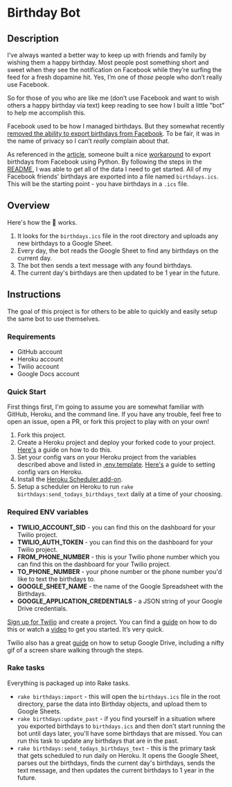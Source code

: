 # Birthday Bot

## Description

I’ve always wanted a better way to keep up with friends and family by wishing them a happy birthday. Most people post something short and sweet when they see the notification on Facebook while they’re surfing the feed for a fresh dopamine hit. Yes, I’m one of *those* people who don’t really use Facebook.

So for those of you who are like me (don’t use Facebook and want to wish others a happy birthday via text) keep reading to see how I built a little "bot" to help me accomplish this.

Facebook used to be how I managed birthdays. But they somewhat recently [removed the ability to export birthdays from Facebook](https://www.digitaltrends.com/news/facebook-removes-friends-birthday-export/). To be fair, it was in the name of privacy so I can’t *really* complain about that.

As referenced in the [article](https://www.digitaltrends.com/news/facebook-removes-friends-birthday-export/), someone built a nice [workaround](https://github.com/mobeigi/fb2cal) to export birthdays from Facebook using Python. By following the steps in the [README](https://github.com/mobeigi/fb2cal/blob/master/README.md), I was able to get all of the data I need to get started. All of my Facebook friends' birthdays are exported into a file named `birthdays.ics`. This will be the starting point - you have birthdays in a `.ics` file.

## Overview

Here's how the 🤖 works.

1. It looks for the `birthdays.ics` file in the root directory and uploads any new birthdays to a Google Sheet.
2. Every day, the bot reads the Google Sheet to find any birthdays on the current day.
3. The bot then sends a text message with any found birthdays.
4. The current day's birthdays are then updated to be 1 year in the future.

## Instructions

The goal of this project is for others to be able to quickly and easily setup the same bot to use themselves. 

### Requirements

- GitHub account
- Heroku account
- Twilio account
- Google Docs account

### Quick Start

First things first, I'm going to assume you are somewhat familiar with GitHub, Heroku, and the command line. If you have any trouble, feel free to open an issue, open a PR, or fork this project to play with on your own!

1. Fork this project.
2. Create a Heroku project and deploy your forked code to your project. [Here's](https://devcenter.heroku.com/articles/git) a guide on how to do this.
3. Set your config vars on your Heroku project from the variables described above and listed in [.env.template](.env.template). [Here's](https://devcenter.heroku.com/articles/config-vars) a guide to setting config vars on Heroku.
4. Install the [Heroku Scheduler add-on](https://elements.heroku.com/addons/scheduler).
5. Setup a scheduler on Heroku to run `rake birthdays:send_todays_birthdays_text` daily at a time of your choosing.

### Required ENV variables

- **TWILIO_ACCOUNT_SID** - you can find this on the dashboard for your Twilio project.
- **TWILIO_AUTH_TOKEN** - you can find this on the dashboard for your Twilio project.
- **FROM_PHONE_NUMBER** - this is your Twilio phone number which you can find this on the dashboard for your Twilio project.
- **TO_PHONE_NUMBER** - your phone number or the phone number you'd like to text the birthdays to.
- **GOOGLE_SHEET_NAME** - the name of the Google Spreadsheet with the Birthdays.
- **GOOGLE_APPLICATION_CREDENTIALS** - a JSON string of your Google Drive credentials.

[Sign up for Twilio](https://www.twilio.com/try-twilio) and create a project. You can find a [guide](https://www.twilio.com/docs/sms/quickstart/ruby) on how to do this or watch a [video](https://www.youtube.com/watch?v=8SLdV8dn7_I) to get you started. It’s very quick.

Twilio also has a great [guide](https://www.twilio.com/blog/2017/03/google-spreadsheets-ruby.html) on how to setup Google Drive, including a nifty gif of a screen share walking through the steps.

### Rake tasks

Everything is packaged up into Rake tasks.

- `rake birthdays:import` - this will open the `birthdays.ics` file in the root directory, parse the data into Birthday objects, and upload them to Google Sheets.
- `rake birthdays:update_past` - if you find yourself in a situation where you exported birthdays to `birthdays.ics` and then don't start running the bot until days later, you'll have some birthdays that are missed. You can run this task to update any birthdays that are in the past.
- `rake birthdays:send_todays_birthdays_text` - this is the primary task that gets scheduled to run daily on Heroku. It opens the Google Sheet, parses out the birthdays, finds the current day's birthdays, sends the text message, and then updates the current birthdays to 1 year in the future.
